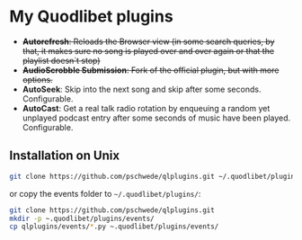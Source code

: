 # My Quodlibet plugins

* ~~__Autorefresh__: Reloads the Browser view (in some search queries, by that,
  it makes sure no song is played over and over again or that the playlist
  doesn`t stop)~~
* ~~__AudioScrobble Submission__: Fork of the official plugin, but with more
  options.~~
* __AutoSeek__: Skip into the next song and skip after some seconds. Configurable.
* __AutoCast__: Get a real talk radio rotation by enqueuing a random yet unplayed
  podcast entry after some seconds of music have been played. Configurable.


## Installation on Unix

```bash
git clone https://github.com/pschwede/qlplugins.git ~/.quodlibet/plugins/
```

or copy the events folder to `~/.quodlibet/plugins/`:

```bash
git clone https://github.com/pschwede/qlplugins.git
mkdir -p ~.quodlibet/plugins/events/
cp qlplugins/events/*.py ~.quodlibet/plugins/events/
```
